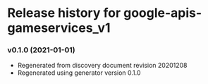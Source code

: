 # Release history for google-apis-gameservices_v1

### v0.1.0 (2021-01-01)

* Regenerated from discovery document revision 20201208
* Regenerated using generator version 0.1.0

